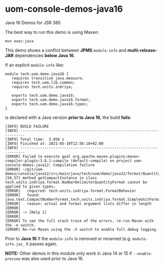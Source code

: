 # uom-console-demos-java16
Java 16 Demos for JSR 385

The best way to run this demo is using Maven:
```
mvn exec:java
```

This demo shows a conflict between **JPMS** `module-info` and **multi-release-JAR** dependencies **below Java 16**.

If an explicit `module-info` like:
```
module tech.uom.demo.java16 {
   requires transitive java.measure;
   requires tech.uom.lib.common;
   requires tech.units.indriya;

   exports tech.uom.demo.java16;
   exports tech.uom.demo.java16.format;
   exports tech.uom.demo.java16.types;
}
```
is declared with a Java version **prior to Java 16**, the build **fails**:
```
[INFO] BUILD FAILURE
[INFO] ------------------------------------------------------------------------
[INFO] Total time:  3.850 s
[INFO] Finished at: 2021-05-10T12:56:18+02:00
[INFO] ------------------------------------------------------------------------
[ERROR] Failed to execute goal org.apache.maven.plugins:maven-compiler-plugin:3.8.1:compile (default-compile) on project uom-console-demos-java12: Compilation failure
[ERROR] ~/git/uom-demos/console/java12/src/main/java/tech/uom/demo/java12/format/QuantityFormatDemo.java:[58,57] method getCompactInstance in class tech.units.indriya.format.NumberDelimiterQuantityFormat cannot be applied to given types;
[ERROR]   required: tech.units.indriya.format.FormatBehavior
[ERROR]   found:    java.text.CompactNumberFormat,tech.units.indriya.format.SimpleUnitFormat
[ERROR]   reason: actual and formal argument lists differ in length
[ERROR]
[ERROR] -> [Help 1]
[ERROR]
[ERROR] To see the full stack trace of the errors, re-run Maven with the -e switch.
[ERROR] Re-run Maven using the -X switch to enable full debug logging.
```

Prior to **Java 16** if the `module-info` is removed or renamed (e.g. `module-info.jav_` it passes again.

**NOTE:** Other demos in this module only work in Java 14 or 15 if `--enable-preview` was also used prior to Java 16.